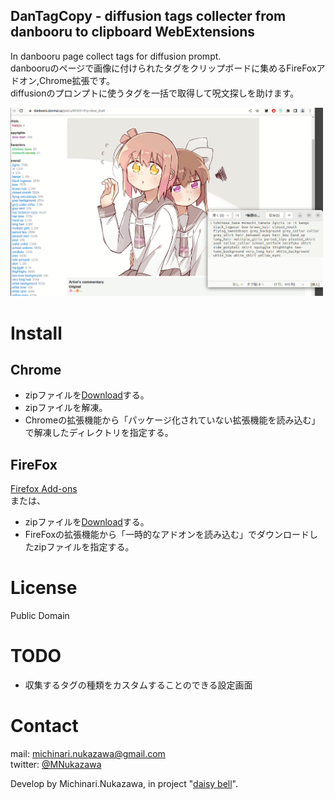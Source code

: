DanTagCopy - diffusion tags collecter from danbooru to clipboard WebExtensions
----

In danbooru page collect tags for diffusion prompt.  
danbooruのページで画像に付けられたタグをクリップボードに集めるFireFoxアドオン,Chrome拡張です。  
diffusionのプロンプトに使うタグを一括で取得して呪文探しを助けます。  

<img src="docs/20221014_example.png" width="500">  

# Install
## Chrome
- zipファイルを[Download][Download]する。  
- zipファイルを解凍。  
- Chromeの拡張機能から「パッケージ化されていない拡張機能を読み込む」で解凍したディレクトリを指定する。  
## FireFox
[Firefox Add-ons](https://addons.mozilla.org/ja/firefox/addon/dantagcopy/)  
または、
- zipファイルを[Download][Download]する。  
- FireFoxの拡張機能から「一時的なアドオンを読み込む」でダウンロードしたzipファイルを指定する。  


# License
Public Domain

# TODO
- 収集するタグの種類をカスタムすることのできる設定画面  

# Contact
mail: [michinari.nukazawa@gmail.com][mailto]  
twitter: [@MNukazawa][twitter]  

Develop by Michinari.Nukazawa, in project "[daisy bell][pixiv_booth_project_daisy_bell]".  

[download]: https://github.com/MichinariNukazawa/DanTagCopy_diffusion_tags_clipboard_webextension/releases/
[pixiv_booth_project_daisy_bell]: https://daisy-bell.booth.pm/
[mailto]: mailto:michinari.nukazawa@gmail.com
[twitter]: https://twitter.com/MNukazawa
